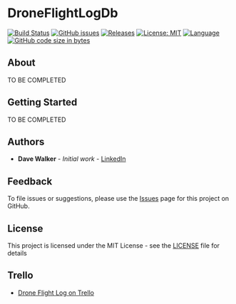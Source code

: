 # DroneFlightLogDb

[![Build Status](https://github.com/davewalker5/DroneFlightLog.Api/workflows/.NET%20Core%20CI%20Build/badge.svg)](https://github.com/davewalker5/DroneFlightLog.Api/actions)
[![GitHub issues](https://img.shields.io/github/issues/davewalker5/DroneFlightLog.Api)](https://github.com/davewalker5/DroneFlightLogDb/issues)
[![Releases](https://img.shields.io/github/v/release/davewalker5/DroneFlightLog.Api.svg?include_prereleases)](https://github.com/davewalker5/DroneFlightLog.Api/releases)
[![License: MIT](https://img.shields.io/badge/License-MIT-blue.svg)](https://github.com/davewalker5/DroneFlightLog.Api/blob/master/LICENSE)
[![Language](https://img.shields.io/badge/language-c%23-blue.svg)](https://github.com/davewalker5/DroneFlightLog.Api/)
[![GitHub code size in bytes](https://img.shields.io/github/languages/code-size/davewalker5/DroneFlightLog.Api)](https://github.com/davewalker5/DroneFlightLog.Api/)

## About

TO BE COMPLETED

## Getting Started

TO BE COMPLETED

## Authors

- **Dave Walker** - *Initial work* - [LinkedIn](https://www.linkedin.com/in/davewalker5/)

## Feedback

To file issues or suggestions, please use the [Issues](https://github.com/davewalker5/DroneFlightLog.Api/issues) page for this project on GitHub.

## License

This project is licensed under the MIT License - see the [LICENSE](LICENSE) file for details

## Trello

*  [Drone Flight Log on Trello](https://trello.com/b/AUdXWEIg)
